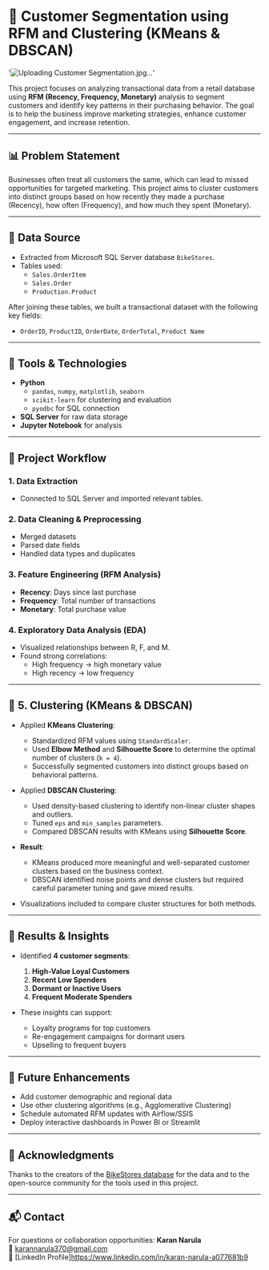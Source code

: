 # 🛒 Customer Segmentation using RFM and Clustering (KMeans & DBSCAN)

'![Uploading Customer Segmentation.jpg…]()'


This project focuses on analyzing transactional data from a retail database using **RFM (Recency, Frequency, Monetary)** analysis to segment customers and identify key patterns in their purchasing behavior. The goal is to help the business improve marketing strategies, enhance customer engagement, and increase retention.

---

## 📊 Problem Statement

Businesses often treat all customers the same, which can lead to missed opportunities for targeted marketing. This project aims to cluster customers into distinct groups based on how recently they made a purchase (Recency), how often (Frequency), and how much they spent (Monetary).

---

## 📂 Data Source

- Extracted from Microsoft SQL Server database `BikeStores`.
- Tables used:
  - `Sales.OrderItem`
  - `Sales.Order`
  - `Production.Product`

After joining these tables, we built a transactional dataset with the following key fields:
- `OrderID`, `ProductID`, `OrderDate`, `OrderTotal`, `Product Name`

---

## 🔧 Tools & Technologies

- **Python**
  - `pandas`, `numpy`, `matplotlib`, `seaborn`
  - `scikit-learn` for clustering and evaluation
  - `pyodbc` for SQL connection
- **SQL Server** for raw data storage
- **Jupyter Notebook** for analysis

---
## 🧠 Project Workflow

### 1. Data Extraction
- Connected to SQL Server and imported relevant tables.

### 2. Data Cleaning & Preprocessing
- Merged datasets
- Parsed date fields
- Handled data types and duplicates

### 3. Feature Engineering (RFM Analysis)
- **Recency**: Days since last purchase
- **Frequency**: Total number of transactions
- **Monetary**: Total purchase value

### 4. Exploratory Data Analysis (EDA)
- Visualized relationships between R, F, and M.
- Found strong correlations:
  - High frequency → high monetary value
  - High recency → low frequency

---

## 🔁 5. Clustering (KMeans & DBSCAN)

- Applied **KMeans Clustering**:
  - Standardized RFM values using `StandardScaler`.
  - Used **Elbow Method** and **Silhouette Score** to determine the optimal number of clusters (`k = 4`).
  - Successfully segmented customers into distinct groups based on behavioral patterns.

- Applied **DBSCAN Clustering**:
  - Used density-based clustering to identify non-linear cluster shapes and outliers.
  - Tuned `eps` and `min_samples` parameters.
  - Compared DBSCAN results with KMeans using **Silhouette Score**.

- **Result**: 
  - KMeans produced more meaningful and well-separated customer clusters based on the business context.
  - DBSCAN identified noise points and dense clusters but required careful parameter tuning and gave mixed results.

- Visualizations included to compare cluster structures for both methods.

---


## 📌 Results & Insights

- Identified **4 customer segments**:
  1. **High-Value Loyal Customers**
  2. **Recent Low Spenders**
  3. **Dormant or Inactive Users**
  4. **Frequent Moderate Spenders**

- These insights can support:
  - Loyalty programs for top customers
  - Re-engagement campaigns for dormant users
  - Upselling to frequent buyers

---
## 🔮 Future Enhancements

- Add customer demographic and regional data
- Use other clustering algorithms (e.g., Agglomerative Clustering)
- Schedule automated RFM updates with Airflow/SSIS
- Deploy interactive dashboards in Power BI or Streamlit

---

## 🙌 Acknowledgments

Thanks to the creators of the [BikeStores database](https://www.sqlservertutorial.net/sql-server-sample-database/) for the data and to the open-source community for the tools used in this project.

---

## 📬 Contact

For questions or collaboration opportunities:
**Karan Narula**  
📧 karannarula370@gmail.com   
📍 [LinkedIn Profile]https://www.linkedin.com/in/karan-narula-a077681b9


